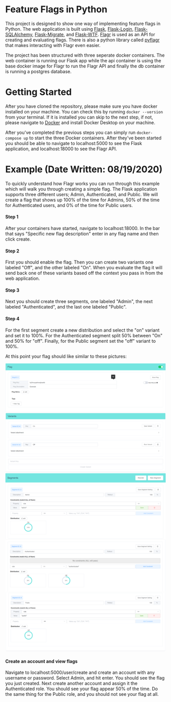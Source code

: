 # Feature Flags in Python

This project is designed to show one way of implementing feature flags in Python. The web application is built using [Flask](https://flask.palletsprojects.com/en/1.1.x/), [Flask-Login](https://flask-login.readthedocs.io/en/latest/), [Flask-SQLAlchemy](https://flask-sqlalchemy.palletsprojects.com/en/2.x/), [Flask-Migrate](https://flask-migrate.readthedocs.io/en/latest/), and [Flask-WTF](https://flask-wtf.readthedocs.io/en/stable/). [Flagr](https://checkr.github.io/flagr/#/) is used as an API for creating and evaluating flags. There is also a python library called [pyflagr](https://github.com/checkr/pyflagr) that makes interacting with Flagr even easier.

The project has been structured with three seperate docker containers. The web container is running our Flask app while the api container is using the base docker image for Flagr to run the Flagr API and finally the db container is running a postgres database. 


# Getting Started

After you have cloned the repository, please make sure you have docker installed on your machine. You can check this by running ```docker --version``` from your terminal. If it is installed you can skip to the next step, if not, please navigate to [Docker](https://www.docker.com/get-started) and install Docker Desktop on your machine. 

After you've completed the previous steps you can simply run ```docker-compose up``` to start the three Docker containers. After they've been started you should be able to navigate to localhost:5000 to see the Flask application, and localhost:18000 to see the Flagr API.

# Example (Date Written: 08/19/2020)

To quickly understand how Flagr works you can run through this example which will walk you through creating a simple flag. The Flask application supports three different users; Admin, Authenticated, and Public. We will create a flag that shows up 100% of the time for Admins, 50% of the time for Authenticated users, and 0% of the time for Public users.

#### Step 1

After your containers have started, navigate to localhost:18000. In the bar that says "Specific new flag description" enter in any flag name and then click create.

#### Step 2 

First you should enable the flag. Then you can create two variants one labeled "Off", and the other labeled "On". When you evaluate the flag it will send back one of these variants based off the context you pass in from the web application. 

#### Step 3

Next you should create three segments, one labeled "Admin", the next labeled "Authenticated", and the last one labeled "Public".

#### Step 4

For the first segment create a new distribution and select the "on" variant and set it to 100%. For the Authenticated segment split 50% between "On" and 50% for "off". Finally, for the Public segment set the "off" variant to 100%. 

At this point your flag should like similar to these pictures:

![Enabled flag](/python/readme-images/turn_flag_on.PNG)
![Flag variants](/python/readme-images/flag_variant.PNG)
![First Segment](/python/readme-images/first_segment.PNG)
![Second Segment](/python/readme-images/second_segment.PNG)
![Third Segment](/python/readme-images/third_segment.PNG)

#### Create an account and view flags

Navigate to localhost:5000/user/create and create an account with any username or password. Select Admin, and hit enter. You should see the flag you just created. Next create another account and assign it the Authenticated role. You should see your flag appear 50% of the time. Do the same thing for the Public role, and you should not see your flag at all.




